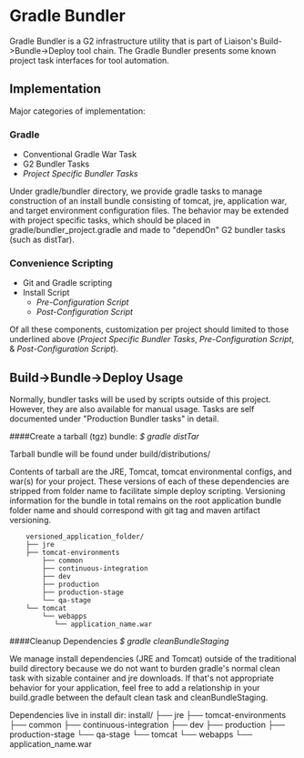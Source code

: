 # Gradle Bundler 

Gradle Bundler is a G2 infrastructure utility that is part of Liaison's Build->Bundle->Deploy tool chain. The Gradle Bundler presents some known project task interfaces for tool automation. 

## Implementation
Major categories of implementation:

### Gradle
 * Conventional Gradle War Task
 * G2 Bundler Tasks 
 * _Project Specific Bundler Tasks_

Under gradle/bundler directory, we provide gradle tasks to manage construction of an install bundle consisting of tomcat, jre, application war, and target environment configuration files. The behavior may be extended with project specific tasks, which should be placed in gradle/bundler_project.gradle and made to "dependOn" G2 bundler tasks (such as distTar).

### Convenience Scripting 
 * Git and Gradle scripting 
 * Install Script
	* _Pre-Configuration Script_
	* _Post-Configuration Script_

Of all these components, customization per project should limited to those underlined above (_Project Specific Bundler Tasks_, _Pre-Configuration Script_, & _Post-Configuration Script_).


## Build->Bundle->Deploy Usage
Normally, bundler tasks will be used by scripts outside of this project. However, they are also available for manual usage. Tasks are self documented under "Production Bundler tasks" in detail. 

####Create a tarball (tgz) bundle:
*$ gradle distTar*

Tarball bundle will be found under build/distributions/

Contents of tarball are the JRE, Tomcat, tomcat environmental configs, and war(s) for your project. These versions of each of these dependencies are stripped from folder name to facilitate simple deploy scripting. Versioning information for the bundle in total remains on the root application bundle folder name and should correspond with git tag and maven artifact versioning.

        versioned_application_folder/
        ├── jre
        ├── tomcat-environments
            ├── common
			├── continuous-integration
			├── dev
			├── production
			├── production-stage
			└── qa-stage
        └── tomcat
            └── webapps
               └── application_name.war
    

####Cleanup Dependencies
*$ gradle cleanBundleStaging*

We manage install dependencies (JRE and Tomcat) outside of the traditional build directory because we do not want to burden gradle's normal clean task with sizable container and jre downloads. If that's not appropriate behavior for your application, feel free to add a relationship in your build.gradle between the default clean task and cleanBundleStaging.

Dependencies live in install dir:
        install/
        ├── jre
        ├── tomcat-environments
            ├── common
			├── continuous-integration
			├── dev
			├── production
			├── production-stage
			└── qa-stage
        └── tomcat
            └── webapps
               └── application_name.war


